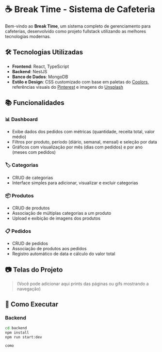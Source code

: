 # ☕ Break Time - Sistema de Cafeteria

Bem-vindo ao **Break Time**, um sistema completo de gerenciamento para cafeterias, desenvolvido como projeto fullstack utilizando as melhores tecnologias modernas.

## 🛠️ Tecnologias Utilizadas

- **Frontend**: React, TypeScript 
- **Backend**: NestJS
- **Banco de Dados**: MongoDB
- **Estilo e Design**: CSS customizado com base em paletas do [Coolors](https://coolors.co/), referências visuais do [Pinterest](https://pinterest.com) e imagens do [Unsplash](https://unsplash.com)

## 📚 Funcionalidades

### 📊 Dashboard
- Exibe dados dos pedidos com métricas (quantidade, receita total, valor médio)
- Filtros por produto, período (diário, semanal, mensal) e seleção por data
- Gráficos com visualização por mês (dias com pedidos) e por ano (meses com pedidos)

### 🏷️ Categorias
- CRUD de categorias
- Interface simples para adicionar, visualizar e excluir categorias

### 📦 Produtos
- CRUD de produtos
- Associação de múltiplas categorias a um produto
- Upload e exibição de imagens dos produtos

### 📋 Pedidos
- CRUD de pedidos
- Associação de produtos aos pedidos
- Registro automático de data e cálculo do valor total

## 📷 Telas do Projeto

> (Você pode adicionar aqui prints das páginas ou gifs mostrando a navegação)

## 🚀 Como Executar

### Backend

```bash
cd backend
npm install
npm run start:dev

como  
